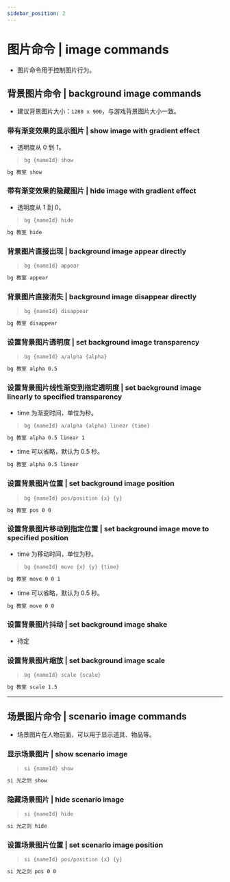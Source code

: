 ```yaml
---
sidebar_position: 2
---
```


# 图片命令 | image commands

- 图片命令用于控制图片行为。

## 背景图片命令 | background image commands

- 建议背景图片大小：`1280 x 900`，与游戏背景图片大小一致。

### 带有渐变效果的显示图片 | show image with gradient effect

- 透明度从 0 到 1。

> `bg {nameId} show`

```txt
bg 教室 show
```

### 带有渐变效果的隐藏图片 | hide image with gradient effect

- 透明度从 1 到 0。

> `bg {nameId} hide`

```txt
bg 教室 hide
```

### 背景图片直接出现 | background image appear directly

> `bg {nameId} appear`

```txt
bg 教室 appear
```

### 背景图片直接消失 | background image disappear directly

> `bg {nameId} disappear`

```txt
bg 教室 disappear
```

### 设置背景图片透明度 | set background image transparency

> `bg {nameId} a/alpha {alpha}`

```txt
bg 教室 alpha 0.5
```

### 设置背景图片线性渐变到指定透明度 | set background image linearly to specified transparency

- time 为渐变时间，单位为秒。

> `bg {nameId} a/alpha {alpha} linear {time}`

```txt
bg 教室 alpha 0.5 linear 1
```

- time 可以省略，默认为 0.5 秒。

```txt
bg 教室 alpha 0.5 linear
```

### 设置背景图片位置 | set background image position

> `bg {nameId} pos/position {x} {y}`

```txt
bg 教室 pos 0 0
```

### 设置背景图片移动到指定位置 | set background image move to specified position

- time 为移动时间，单位为秒。

> `bg {nameId} move {x} {y} {time}`

```txt
bg 教室 move 0 0 1
```

- time 可以省略，默认为 0.5 秒。

```txt
bg 教室 move 0 0
```

### 设置背景图片抖动 | set background image shake

- 待定

### 设置背景图片缩放 | set background image scale

> `bg {nameId} scale {scale}`

```txt
bg 教室 scale 1.5
```

---

## 场景图片命令 | scenario image commands

- 场景图片在人物前面，可以用于显示道具、物品等。

### 显示场景图片 | show scenario image

> `si {nameId} show`

```txt
si 光之剑 show
```

### 隐藏场景图片 | hide scenario image

> `si {nameId} hide`

```txt
si 光之剑 hide
```

### 设置场景图片位置 | set scenario image position

> `si {nameId} pos/position {x} {y}`

```txt
si 光之剑 pos 0 0
```
